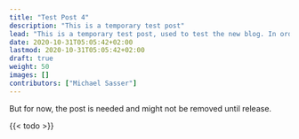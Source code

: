 ```yaml
---
title: "Test Post 4"
description: "This is a temporary test post"
lead: "This is a temporary test post, used to test the new blog. In order to do this, the post must remain in this place until the test is complete. Afterwards the post can be deleted."
date: 2020-10-31T05:05:42+02:00
lastmod: 2020-10-31T05:05:42+02:00
draft: true
weight: 50
images: []
contributors: ["Michael Sasser"]
---
```


But for now, the post is needed and might not be removed until release.

{{< todo >}}
